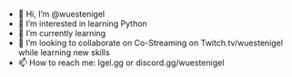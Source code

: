 - 👋 Hi, I’m @wuestenigel
- 👀 I’m interested in learning Python
- 🌱 I’m currently learning 
- 💞️ I’m looking to collaborate on Co-Streaming on Twitch.tv/wuestenigel while learning new skills
- 📫 How to reach me: Igel.gg or discord.gg/wuestenigel

<!---
wuestenigel/wuestenigel is a ✨ special ✨ repository because its `README.md` (this file) appears on your GitHub profile.
You can click the Preview link to take a look at your changes.
--->
